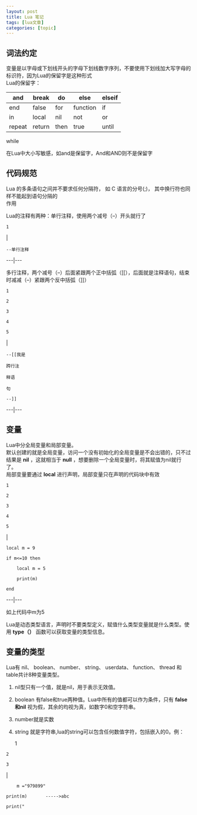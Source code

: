```yaml
---
layout: post
title: Lua 笔记 
tags: [lua文章]
categories: [topic]
---
```

## 词法约定

变量是以字母或下划线开头的字母下划线数字序列，不要使用下划线加大写字母的标识符，因为Lua的保留字是这种形式  
Lua的保留字：

and | break | do | else | elseif  
---|---|---|---|---  
end | false | for | function | if  
in | local | nil | not | or  
repeat | return | then | true | until  
while  
  
在Lua中大小写敏感，如and是保留字，And和AND则不是保留字

## 代码规范

Lua 的多条语句之间并不要求任何分隔符， 如 C 语言的分号(;)， 其中换行符也同样不能起到语句分隔的  
作用

Lua的注释有两种：单行注释，使用两个减号（–）开头就行了  

    
    
    1

|

    
    
    --单行注释  
  
---|---  
  
多行注释，两个减号（–）后面紧跟两个正中括弧（[[），后面就是注释语句，结束时减减（–）紧跟两个反中括弧（]]）  

    
    
    1
    
    2
    
    3
    
    4
    
    5

|

    
    
    --[[我是
    
    跨行注
    
    释语
    
    句
    
    --]]  
  
---|---  
  
## 变量

Lua中分全局变量和局部变量。  
默认创建的就是全局变量，访问一个没有初始化的全局变量是不会出错的，只不过结果是 **nil** ，这就相当于 **null**
，想要删除一个全局变量时，将其赋值为nil就行了。  
局部变量要通过 **local** 进行声明，局部变量只在声明的代码块中有效  

    
    
    1
    
    2
    
    3
    
    4
    
    5

|

    
    
    local m = 9
    
    if m<=10 then
    
    	local m = 5
    
    	print(m)
    
    end  
  
---|---  
  
如上代码中m为5

Lua是动态类型语言，声明时不要类型定义，赋值什么类型变量就是什么类型。使用 **type（）** 函数可以获取变量的类型信息。

## 变量的类型

Lua有 nil、 boolean、 number、 string、 userdata、 function、 thread 和 table共计8种变量类型。

  1. nil型只有一个值，就是nil，用于表示无效值。
  2. boolean 有false和true两种值。Lua中所有的值都可以作为条件，只有 **false和nil** 视为假，其余的均视为真，如数字0和空字符串。
  3. number就是实数
  4. string 就是字符串,lua的string可以包含任何数值字符，包括嵌入的0。例：
    
        1
    
    2
    
    3

|

    
        m ="979899"
    
    print(m)       ----->abc
    
    print("